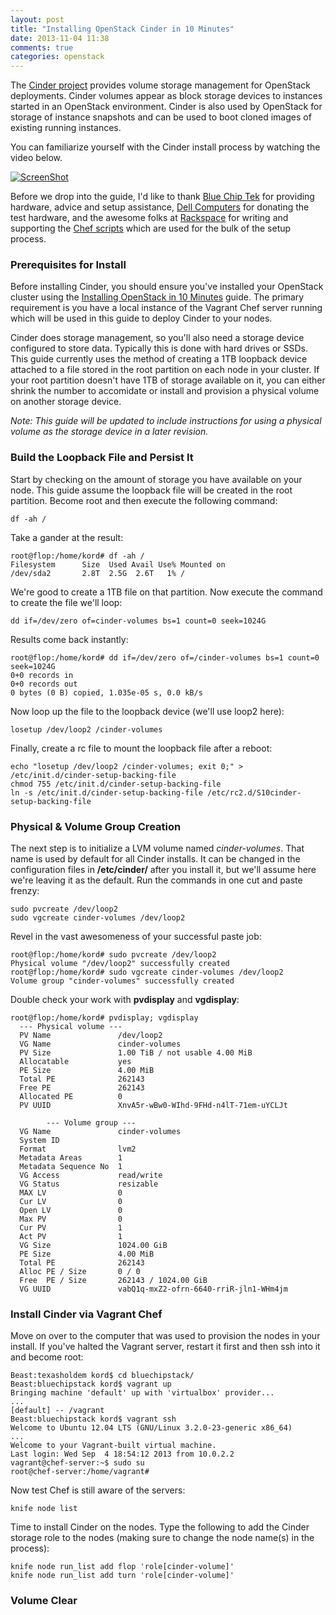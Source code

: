```yaml
---
layout: post
title: "Installing OpenStack Cinder in 10 Minutes"
date: 2013-11-04 11:38
comments: true
categories: openstack
---
```

The [Cinder project](https://www.google.com/url?sa=t&rct=j&q=&esrc=s&source=web&cd=1&ved=0CC4QFjAA&url=http%3A%2F%2Fwiki.openstack.org%2FCinder&ei=4IonUufGCIPuiQKS2oDICA&usg=AFQjCNEMptnoNy9ZGAR6Qbuy9KhaMfvZzQ&sig2=6LIC8BxMqWAbsycyyUNL3A&bvm=bv.51773540,d.cGE) provides volume storage management for OpenStack deployments.  Cinder volumes appear as block storage devices to instances started in an OpenStack environment.  Cinder is also used by OpenStack for storage of instance snapshots and can be used to boot cloned images of existing running instances.

You can familiarize yourself with the Cinder install process by watching the video below.

[![ScreenShot](https://raw.github.com/rackerlabs/vagrantstack/master/openstack_movie.png)](http://vimeo.com/73001135)

Before we drop into the guide, I'd like to thank [Blue Chip Tek](http://bluechiptek.com) for providing hardware, advice and setup assistance, [Dell Computers](http://dell.com/) for donating the test hardware, and the awesome folks at [Rackspace](http://rackspace.com/) for writing and supporting the [Chef scripts](https://github.com/rcbops/chef-cookbooks) which are used for the bulk of the setup process.

### Prerequisites for Install
Before installing Cinder, you should ensure you've installed your OpenStack cluster using the [Installing OpenStack in 10 Minutes](https://github.com/bluechiptek/bluechipstack/blob/master/README.md) guide.  The primary requirement is you have a local instance of the Vagrant Chef server running which will be used in this guide to deploy Cinder to your nodes.

Cinder does storage management, so you'll also need a storage device configured to store data.  Typically this is done with hard drives or SSDs.  This guide currently uses the method of creating a 1TB loopback device attached to a file stored in the root partition on each node in your cluster.  If your root partition doesn't have 1TB of storage available on it, you can either shrink the number to accomidate or install and provision a physical volume on another storage device.

*Note: This guide will be updated to include instructions for using a physical volume as the storage device in a later revision.*

### Build the Loopback File and Persist It
Start by checking on the amount of storage you have available on your node.  This guide assume the loopback file will be created in the root partition.  Become root and then execute the following command:

	df -ah /
	
Take a gander at the result:

	root@flop:/home/kord# df -ah /
	Filesystem      Size  Used Avail Use% Mounted on
	/dev/sda2       2.8T  2.5G  2.6T   1% /

We're good to create a 1TB file on that partition.  Now execute the command to create the file we'll loop:

	dd if=/dev/zero of=cinder-volumes bs=1 count=0 seek=1024G

Results come back instantly:

	root@flop:/home/kord# dd if=/dev/zero of=/cinder-volumes bs=1 count=0 seek=1024G
	0+0 records in
	0+0 records out
	0 bytes (0 B) copied, 1.035e-05 s, 0.0 kB/s

Now loop up the file to the loopback device (we'll use loop2 here):

	losetup /dev/loop2 /cinder-volumes
    
Finally, create a rc file to mount the loopback file after a reboot:

	echo "losetup /dev/loop2 /cinder-volumes; exit 0;" > /etc/init.d/cinder-setup-backing-file
	chmod 755 /etc/init.d/cinder-setup-backing-file
	ln -s /etc/init.d/cinder-setup-backing-file /etc/rc2.d/S10cinder-setup-backing-file
    
### Physical & Volume Group Creation
The next step is to initialize a LVM volume named *cinder-volumes*.  That name is used by default for all Cinder installs.  It can be changed in the configuration files in **/etc/cinder/** after you install it, but we'll assume here we're leaving it as the default.   Run the commands in one cut and paste frenzy:

	sudo pvcreate /dev/loop2
	sudo vgcreate cinder-volumes /dev/loop2

Revel in the vast awesomeness of your successful paste job:

	root@flop:/home/kord# sudo pvcreate /dev/loop2
	Physical volume "/dev/loop2" successfully created
	root@flop:/home/kord# sudo vgcreate cinder-volumes /dev/loop2
	Volume group "cinder-volumes" successfully created
    
Double check your work with **pvdisplay** and **vgdisplay**:
      
	root@flop:/home/kord# pvdisplay; vgdisplay
	  --- Physical volume ---
	  PV Name               /dev/loop2
	  VG Name               cinder-volumes
	  PV Size               1.00 TiB / not usable 4.00 MiB
	  Allocatable           yes
	  PE Size               4.00 MiB
	  Total PE              262143
	  Free PE               262143
	  Allocated PE          0
	  PV UUID               XnvA5r-wBw0-WIhd-9FHd-n4lT-71em-uYCLJt
	
	        --- Volume group ---
	  VG Name               cinder-volumes
	  System ID
	  Format                lvm2
	  Metadata Areas        1
	  Metadata Sequence No  1
	  VG Access             read/write
	  VG Status             resizable
	  MAX LV                0
	  Cur LV                0
	  Open LV               0
	  Max PV                0
	  Cur PV                1
	  Act PV                1
	  VG Size               1024.00 GiB
	  PE Size               4.00 MiB
	  Total PE              262143
	  Alloc PE / Size       0 / 0
	  Free  PE / Size       262143 / 1024.00 GiB
	  VG UUID               vabQ1q-mxZ2-ofrn-6640-rriR-jln1-WHm4jm
 
### Install Cinder via Vagrant Chef
Move on over to the computer that was used to provision the nodes in your install.  If you've halted the Vagrant server, restart it first and then ssh into it and become root:

    Beast:texasholdem kord$ cd bluechipstack/
	Beast:bluechipstack kord$ vagrant up
	Bringing machine 'default' up with 'virtualbox' provider...
    ...
	[default] -- /vagrant
	Beast:bluechipstack kord$ vagrant ssh
	Welcome to Ubuntu 12.04 LTS (GNU/Linux 3.2.0-23-generic x86_64)
    ...
	Welcome to your Vagrant-built virtual machine.
	Last login: Wed Sep  4 18:54:12 2013 from 10.0.2.2
	vagrant@chef-server:~$ sudo su
	root@chef-server:/home/vagrant#

Now test Chef is still aware of the servers:

    knife node list

Time to install Cinder on the nodes.  Type the following to add the Cinder storage role to the nodes (making sure to change the node name(s) in the process):

    knife node run_list add flop 'role[cinder-volume]'
    knife node run_list add turn 'role[cinder-volume]'
    
### Volume Clear
    

    

    

